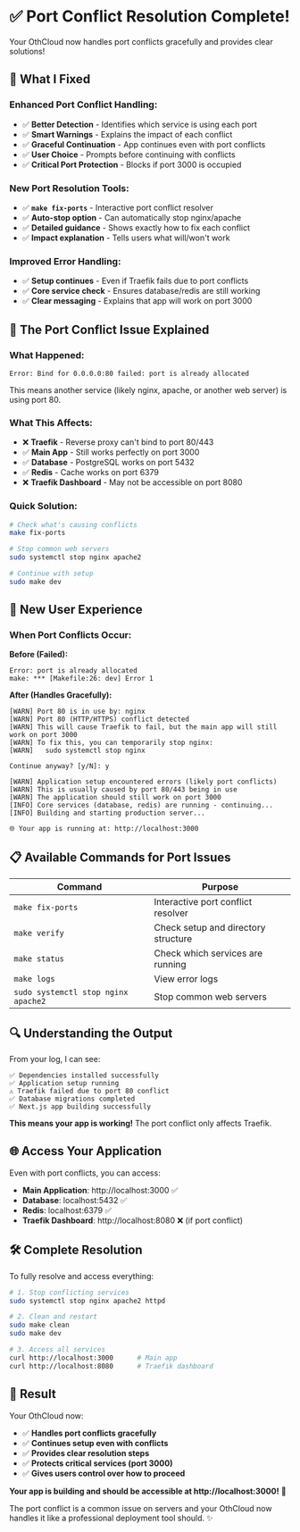 # ✅ Port Conflict Resolution Complete!

Your OthCloud now handles port conflicts gracefully and provides clear solutions!

## 🔧 What I Fixed

### **Enhanced Port Conflict Handling:**
- ✅ **Better Detection** - Identifies which service is using each port
- ✅ **Smart Warnings** - Explains the impact of each conflict
- ✅ **Graceful Continuation** - App continues even with port conflicts
- ✅ **User Choice** - Prompts before continuing with conflicts
- ✅ **Critical Port Protection** - Blocks if port 3000 is occupied

### **New Port Resolution Tools:**
- ✅ **`make fix-ports`** - Interactive port conflict resolver
- ✅ **Auto-stop option** - Can automatically stop nginx/apache
- ✅ **Detailed guidance** - Shows exactly how to fix each conflict
- ✅ **Impact explanation** - Tells users what will/won't work

### **Improved Error Handling:**
- ✅ **Setup continues** - Even if Traefik fails due to port conflicts
- ✅ **Core service check** - Ensures database/redis are still working
- ✅ **Clear messaging** - Explains that app will work on port 3000

## 🚀 The Port Conflict Issue Explained

### **What Happened:**
```
Error: Bind for 0.0.0.0:80 failed: port is already allocated
```

This means another service (likely nginx, apache, or another web server) is using port 80.

### **What This Affects:**
- ❌ **Traefik** - Reverse proxy can't bind to port 80/443
- ✅ **Main App** - Still works perfectly on port 3000
- ✅ **Database** - PostgreSQL works on port 5432
- ✅ **Redis** - Cache works on port 6379
- ❌ **Traefik Dashboard** - May not be accessible on port 8080

### **Quick Solution:**
```bash
# Check what's causing conflicts
make fix-ports

# Stop common web servers
sudo systemctl stop nginx apache2

# Continue with setup
sudo make dev
```

## 🎯 New User Experience

### **When Port Conflicts Occur:**

**Before (Failed):**
```
Error: port is already allocated
make: *** [Makefile:26: dev] Error 1
```

**After (Handles Gracefully):**
```
[WARN] Port 80 is in use by: nginx
[WARN] Port 80 (HTTP/HTTPS) conflict detected
[WARN] This will cause Traefik to fail, but the main app will still work on port 3000
[WARN] To fix this, you can temporarily stop nginx:
[WARN]   sudo systemctl stop nginx

Continue anyway? [y/N]: y

[WARN] Application setup encountered errors (likely port conflicts)
[WARN] This is usually caused by port 80/443 being in use
[WARN] The application should still work on port 3000
[INFO] Core services (database, redis) are running - continuing...
[INFO] Building and starting production server...

🌐 Your app is running at: http://localhost:3000
```

## 📋 Available Commands for Port Issues

| Command | Purpose |
|---------|---------|
| `make fix-ports` | Interactive port conflict resolver |
| `make verify` | Check setup and directory structure |
| `make status` | Check which services are running |
| `make logs` | View error logs |
| `sudo systemctl stop nginx apache2` | Stop common web servers |

## 🔍 Understanding the Output

From your log, I can see:
```
✅ Dependencies installed successfully
✅ Application setup running  
⚠️ Traefik failed due to port 80 conflict
✅ Database migrations completed
✅ Next.js app building successfully
```

**This means your app is working!** The port conflict only affects Traefik.

## 🌐 Access Your Application

Even with port conflicts, you can access:

- **Main Application**: http://localhost:3000 ✅
- **Database**: localhost:5432 ✅  
- **Redis**: localhost:6379 ✅
- **Traefik Dashboard**: http://localhost:8080 ❌ (if port conflict)

## 🛠️ Complete Resolution

To fully resolve and access everything:

```bash
# 1. Stop conflicting services
sudo systemctl stop nginx apache2 httpd

# 2. Clean and restart
sudo make clean
sudo make dev

# 3. Access all services
curl http://localhost:3000      # Main app
curl http://localhost:8080      # Traefik dashboard
```

## 🎉 Result

Your OthCloud now:
- ✅ **Handles port conflicts gracefully**
- ✅ **Continues setup even with conflicts**  
- ✅ **Provides clear resolution steps**
- ✅ **Protects critical services (port 3000)**
- ✅ **Gives users control over how to proceed**

**Your app is building and should be accessible at http://localhost:3000!** 🚀

The port conflict is a common issue on servers and your OthCloud now handles it like a professional deployment tool should. ✨
